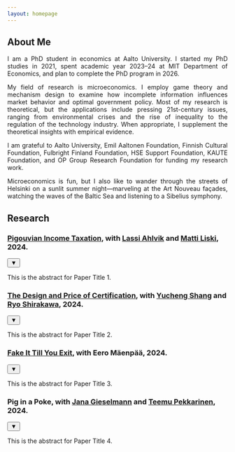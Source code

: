 ```yaml
---
layout: homepage
---
```


## About Me

<p align="justify"> 
I am a PhD student in economics at Aalto University. I started my PhD studies in 2021, spent academic year 2023&ndash;24 at MIT Department of Economics, and plan to complete the PhD program in 2026. </p>

<p align="justify"> 
My field of research is microeconomics. I employ game theory and mechanism design to examine how incomplete information influences market behavior and optimal government policy. Most of my research is theoretical, but the applications include pressing 21st-century issues, ranging from environmental crises and the rise of inequality to the regulation of the technology industry. When appropriate, I supplement the theoretical insights with empirical evidence. </p>

<p align="justify"> 
I am grateful to Aalto University, Emil Aaltonen Foundation, Finnish Cultural Foundation, Fulbright Finland Foundation, HSE Support Foundation, KAUTE Foundation, and OP Group Research Foundation for funding my research work.  </p> 

<p align="justify"> 
Microeconomics is fun, but I also like to wander through the streets of Helsinki on a sunlit summer night&mdash;marveling at the Art Nouveau façades, watching the waves of the Baltic Sea and listening to a Sibelius symphony.  </p> 

## Research

<div class="paper">
  <h3><a href="https://www.dropbox.com/scl/fo/5t5ent2mhgxuyybj9s9q3/h?rlkey=8iqe7i5ftxbg5p3tsa2tyq7w3&st=xxrr8lfw&dl=0">Pigouvian Income Taxation</a>, with <a href="https://sites.google.com/site/lassiahlvik/">Lassi Ahlvik</a> and <a href="https://hse-econ.fi/liski/">Matti Liski</a>, 2024.</h3>
  <button class="toggle-abstract">▼</button>
  <div class="abstract hidden">
    <p>This is the abstract for Paper Title 1.</p>
  </div>
</div>

<div class="paper">
  <h3><a href="https://papers.ssrn.com/sol3/papers.cfm?abstract_id=5062549">The Design and Price of Certification</a>, with <a href="https://economics.mit.edu/people/phd-students/yucheng-shang">Yucheng Shang</a> and <a href="https://sites.google.com/view/ryoshirakawa">Ryo Shirakawa</a>, 2024.</h3>
  <button class="toggle-abstract">▼</button>
  <div class="abstract hidden">
    <p>This is the abstract for Paper Title 2.</p>
  </div>
</div>

<div class="paper">
  <h3><a href="https://papers.ssrn.com/sol3/papers.cfm?abstract_id=5064140">Fake It Till You Exit</a>, with Eero Mäenpää, 2024.</h3>
  <button class="toggle-abstract">▼</button>
  <div class="abstract hidden">
    <p>This is the abstract for Paper Title 3.</p>
  </div>
</div>

<div class="paper">
  <h3>Pig in a Poke, with <a href="https://sites.google.com/view/jana-gieselmann/home">Jana Gieselmann</a> and <a href="https://www.teemupekkarinen.com/">Teemu Pekkarinen</a>, 2024.</h3>
  <button class="toggle-abstract">▼</button>
  <div class="abstract hidden">
    <p>This is the abstract for Paper Title 4.</p>
  </div>
</div>
